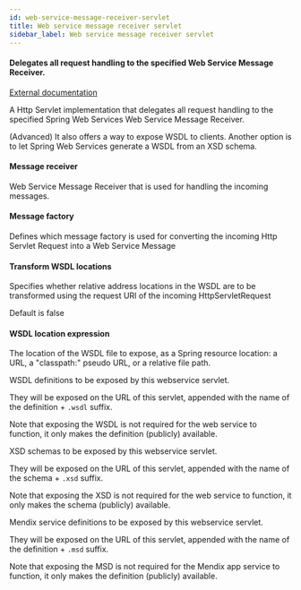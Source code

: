 ```yaml
---
id: web-service-message-receiver-servlet
title: Web service message receiver servlet
sidebar_label: Web service message receiver servlet
---
```

#### Delegates all request handling to the specified Web Service Message Receiver.
<a href="http://docs.spring.io/spring-ws/sites/2.0/reference/html/server.html#message-dispatcher-servlet" target="_blank">External documentation</a>

A Http Servlet implementation that delegates all request handling to the specified Spring Web Services Web Service Message Receiver.

(Advanced)
It also offers a way to expose WSDL to clients. Another option is to let Spring Web Services generate a WSDL from an XSD schema.


#### Message receiver
Web Service Message Receiver that is used for handling the incoming messages.

#### Message factory
Defines which message factory is used  for converting the incoming Http Servlet Request into a Web Service Message

#### Transform WSDL locations
Specifies whether relative address locations in the WSDL are to be transformed using the request URI of the incoming HttpServletRequest

Default is false

#### WSDL location expression
The location of the WSDL file to expose, as a Spring resource location: a URL, a "classpath:" pseudo URL, or a relative file path.


WSDL definitions to be exposed by this webservice servlet.

They will be exposed on the URL of this servlet, appended with the name of the definition + <code>.wsdl</code> suffix.

Note that exposing the WSDL is not required for the web service to function, it only makes the definition (publicly) available.


XSD schemas to be exposed by this webservice servlet.

They will be exposed on the URL of this servlet, appended with the name of the schema + <code>.xsd</code> suffix.

Note that exposing the XSD is not required for the web service to function, it only makes the schema (publicly) available.


Mendix service definitions to be exposed by this webservice servlet.

They will be exposed on the URL of this servlet, appended with the name of the definition + <code>.msd</code> suffix.

Note that exposing the MSD is not required for the Mendix app service to function, it only makes the definition (publicly) available.

